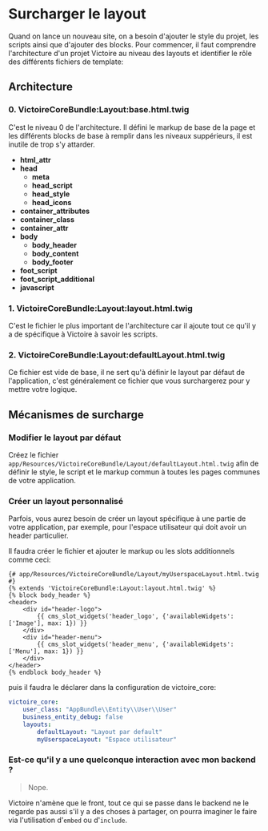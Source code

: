 # Surcharger le layout

Quand on lance un nouveau site, on a besoin d'ajouter le style du projet, les scripts ainsi que d'ajouter des blocks.
Pour commencer, il faut comprendre l'architecture d'un projet Victoire au niveau des layouts et identifier le rôle des différents fichiers de template:

## Architecture

### 0. VictoireCoreBundle:Layout:base.html.twig

C'est le niveau 0 de l'architecture. Il défini le markup de base de la page et les différents blocks de base à remplir dans les niveaux suppérieurs, il est inutile de trop s'y attarder.

- **html_attr**
- **head**
  - **meta**
  - **head_script**
  - **head_style**
  - **head_icons**
- **container_attributes**
- **container_class**
- **container_attr**
- **body**
  - **body_header**
  - **body_content**
  - **body_footer**
- **foot_script**
- **foot_script_additional**
- **javascript**

### 1. VictoireCoreBundle:Layout:layout.html.twig

C'est le fichier le plus important de l'architecture car il ajoute tout ce qu'il y a de spécifique à Victoire à savoir les scripts.

### 2. VictoireCoreBundle:Layout:defaultLayout.html.twig

Ce fichier est vide de base, il ne sert qu'à définir le layout par défaut de l'application, c'est généralement ce fichier que vous surchargerez pour y mettre votre logique.

## Mécanismes de surcharge

### Modifier le layout par défaut

Créez le fichier `app/Resources/VictoireCoreBundle/Layout/defaultLayout.html.twig` afin de définir le style, le script et le markup commun à toutes les pages communes de votre application.

### Créer un layout personnalisé

Parfois, vous aurez besoin de créer un layout spécifique à une partie de votre application, par exemple, pour l'espace utilisateur qui doit avoir un header particulier.

Il faudra créer le fichier et ajouter le markup ou les slots additionnels comme ceci:

```twig
{# app/Resources/VictoireCoreBundle/Layout/myUserspaceLayout.html.twig #}
{% extends 'VictoireCoreBundle:Layout:layout.html.twig' %}
{% block body_header %}
<header>
    <div id="header-logo">
        {{ cms_slot_widgets('header_logo', {'availableWidgets': ['Image'], max: 1}) }}
    </div>
    <div id="header-menu">
        {{ cms_slot_widgets('header_menu', {'availableWidgets': ['Menu'], max: 1}) }}
    </div>
</header>
{% endblock body_header %}
```

puis il faudra le déclarer dans la configuration de victoire_core:

```yml
victoire_core:
    user_class: "AppBundle\\Entity\\User\\User"
    business_entity_debug: false
    layouts:
        defaultLayout: "Layout par default"
        myUserspaceLayout: "Espace utilisateur"
```

### Est-ce qu'il y a une quelconque interaction avec mon backend ?

> Nope.

Victoire n'amène que le front, tout ce qui se passe dans le backend ne le regarde pas aussi s'il y a des choses à partager, on pourra imaginer le faire via l'utilisation d'`embed` ou d'`include`.
